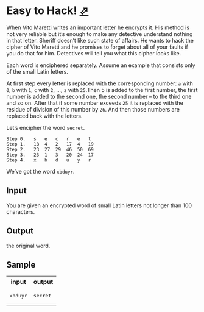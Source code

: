 # Easy to Hack! [⬀](https://acm.timus.ru/problem.aspx?space=1&num=1404)

When Vito Maretti writes an important letter he encrypts it. His method is not very reliable but it’s enough to make any detective understand nothing in that letter. Sheriff doesn’t like such state of affairs. He wants to hack the cipher of Vito Maretti and he promises to forget about all of your faults if you do that for him. Detectives will tell you what this cipher looks like.

Each word is enciphered separately. Assume an example that consists only of the small Latin letters.

At first step every letter is replaced with the corresponding number: `a` with `0`, `b` with `1`, `c` with `2`, ..., `z` with `25`.Then 5 is added to the first number, the first number is added to the second one, the second number – to the third one and so on. After that if some number exceeds `25` it is replaced with the residue of division of this number by `26`. And then those numbers are replaced back with the letters.

Let’s encipher the word `secret`.

```
Step 0.   s   e   c   r   e   t
Step 1.   18  4   2   17  4   19
Step 2.   23  27  29  46  50  69
Step 3.   23  1   3   20  24  17
Step 4.   x   b   d   u   y   r
```

We’ve got the word `xbduyr`.

## Input

You are given an encrypted word of small Latin letters not longer than 100 characters.

## Output

the original word.

## Sample

<table>
<tr>
<th>input</th>
<th>output</th>
</tr>
<tr>
<td style="vertical-align: top">
<pre>
xbduyr
</pre>
</td>
<td style="vertical-align: top">
<pre>
secret
</pre>
</td>
</tr>
</table>
